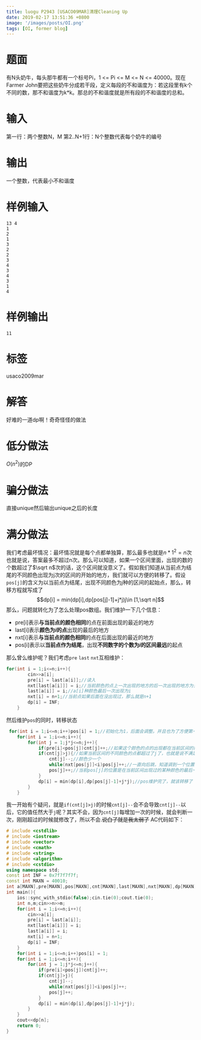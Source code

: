 ```yaml
---
title: luogu P2943 [USACO09MAR]清理Cleaning Up
date: 2019-02-17 13:51:36 +0800
image: '/images/posts/OI.png'
tags: [OI, former blog]
---
```


# 题面
有N头奶牛，每头那牛都有一个标号Pi，1 <= Pi <= M <= N <= 40000。现在Farmer John要把这些奶牛分成若干段，定义每段的不和谐度为：若这段里有k个不同的数，那不和谐度为k*k。那总的不和谐度就是所有段的不和谐度的总和。
#  输入
第一行：两个整数N，M
第2..N+1行：N个整数代表每个奶牛的编号
#  输出
一个整数，代表最小不和谐度
#  样例输入
```
13 4
1
2
1
3
2
2
3
4
3
4
3
1
4
```
#  样例输出
```
11
```
#  标签
usaco2009mar
# 解答
好难的一道dp啊！奇奇怪怪的做法
# 低分做法
$O(n^2)$的DP
# 骗分做法
直接unique然后输出unique之后的长度
# 满分做法
我们考虑最坏情况：最坏情况就是每个点都单独算，那么最多也就是$n*1^2=n$次也就是说，答案最多不超过n次。那么可以知道，如果一个区间里面，出现的数的个数超过了$\sqrt n$次的话，这个区间就没意义了。假如我们知道从当前点为结尾的不同颜色出现为j次的区间的开始的地方，我们就可以方便的转移了。假设`pos[j]`的含义为以当前点为结尾，出现不同颜色为$j$种的区间的起始点，那么，转移方程就写成了$$dp[i] = min(dp[i],dp[pos[j]-1]+j*j)j\in [1,\sqrt n]$$
那么，问题就转化为了怎么处理pos数组。我们维护一下几个信息：

 - pre[i]表示**与当前点的颜色相同**的点在前面出现的最近的地方
 - last[i]表示**颜色为$i$的点**出现的最后的地方
 - nxt[i]表示**与当前点的颜色相同**的点在后面出现的最近的地方
 - pos[i]表示以**当前点作为结尾**，出现**不同数字的个数为$i$**的区间**最远**的起点
 
那么曾么维护呢？我们考虑`pre` `last` `nxt`互相维护：
```cpp
for(int i = 1;i<=n;i++){
        cin>>a[i];
        pre[i] = last[a[i]];//读入
        nxt[last[a[i]]] = i;//当前颜色的点上一次出现的地方的后一次出现的地方为当前点
        last[a[i]] = i;//a[i]种颜色最后一次出现为i
        nxt[i] = n+1;//当前点如果后面在没出现过，那么就是n+1
        dp[i] = INF;
    }
```
然后维护`pos`的同时，转移状态
```cpp
 for(int i = 1;i<=n;i++)pos[i] = 1;//初始化为1，后面会调整。并且也为了方便第一次出现的点(pre 为0)的维护
    for(int i = 1;i<=n;i++){
        for(int j = 1;j*j<=n;j++){
            if(pre[i]<pos[j])cnt[j]++;//如果这个颜色的点的出现都在当前区间的前面了，说明当前区间需要多一种颜色了。
            if(cnt[j]>j){//如果当前区间的不同颜色的点都超过了j了，也就是说不满足pos[j]的含义了，需要修改
                cnt[j]--;//颜色少一个
                while(nxt[pos[j]]<i)pos[j]++;//一直向后跳，知道调到一个位置，使得当前区间少一个颜色
                pos[j]++;//当前pos[j]的位置是在当前区间出现过的某种颜色的最后一个点，还需要向后跳一个，把这个点跳过去
            }
            dp[i] = min(dp[i],dp[pos[j]-1]+j*j);//pos维护完了，就该转移了
        }
    }
```
我一开始有个疑问，就是`if(cnt[j]>j)`的时候`cnt[j]--`会不会导致`cnt[j]--`以后，它的值任然大于`j`呢？其实不会，因为`cnt[j]`每增加一次的时候，就会判断一次，刚刚超过的时候就修改了，所以不会.~~说白了就是我太弱了~~
AC代码如下：
```cpp
# include <cstdlib>
# include <iostream>
# include <vector>
# include <cmath>
# include <string>
# include <algorithm>
# include <cstdio>
using namespace std;
const int INF = 0x7f7f7f7f;
const int MAXN = 40010;
int a[MAXN],pre[MAXN],pos[MAXN],cnt[MAXN],last[MAXN],nxt[MAXN],dp[MAXN];
int main(){
    ios::sync_with_stdio(false);cin.tie(0);cout.tie(0);
    int n,m;cin>>n>>m;
    for(int i = 1;i<=n;i++){
        cin>>a[i];
        pre[i] = last[a[i]];
        nxt[last[a[i]]] = i;
        last[a[i]] = i;
        nxt[i] = n+1;
        dp[i] = INF;
    }
    for(int i = 1;i<=n;i++)pos[i] = 1;
    for(int i = 1;i<=n;i++){
        for(int j = 1;j*j<=n;j++){
            if(pre[i]<pos[j])cnt[j]++;
            if(cnt[j]>j){
                cnt[j]--;
                while(nxt[pos[j]]<i)pos[j]++;
                pos[j]++;
            }
            dp[i] = min(dp[i],dp[pos[j]-1]+j*j);
        }
    }
    cout<<dp[n];
    return 0;
}
```